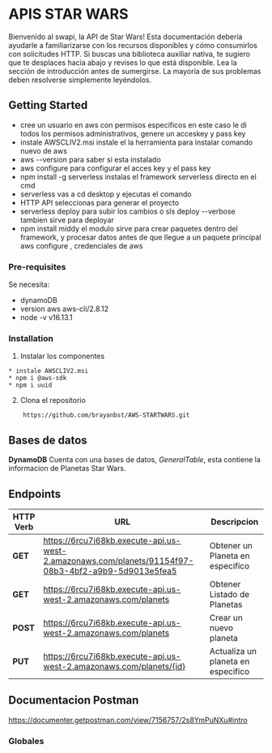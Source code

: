 # **APIS STAR WARS**
Bienvenido al swapi, la API de Star Wars! Esta documentación debería ayudarle a familiarizarse con los recursos disponibles y cómo consumirlos con solicitudes HTTP. Si buscas una biblioteca auxiliar nativa, te sugiero que te desplaces hacia abajo y revises lo que está disponible. Lea la sección de introducción antes de sumergirse. La mayoría de sus problemas deben resolverse simplemente leyéndolos.

## Getting Started
* cree un usuario en aws con permisos especificos en este caso le di todos los permisos administrativos,
    genere un acceskey y pass key
* instale AWSCLIV2.msi  instale el la herramienta para instalar comando nuevo de aws
* aws --version      para saber si esta instalado
* aws configure para configurar el acces key y el pass key
* npm install -g serverless    instalas el framework serverless directo en el cmd
* serverless    vas a cd desktop y ejecutas el comando
* HTTP API  seleccionas para generar el proyecto
* serverless deploy para subir los cambios o sls deploy --verbose tambien sirve para deployar
* npm install middy  el modulo sirve para crear paquetes dentro del framework, y procesar datos antes de que llegue a un paquete principal
aws configure , credenciales de aws

### Pre-requisites
Se necesita: 

* dynamoDB
* version aws aws-cli/2.8.12
* node -v v16.13.1

### Installation

1. Instalar los componentes
```
* instale AWSCLIV2.msi
* npm i @aws-sdk
* npm i uuid
```

2. Clona el repositorio
```
    https://github.com/brayanbst/AWS-STARTWARS.git
```


## **Bases de datos**

**DynamoDB**
Cuenta con una bases de datos, *GeneralTable*, esta contiene la informacion de Planetas Star Wars.

## **Endpoints**

| HTTP Verb | URL                                    				   | Descripcion                            |
|-----------|----------------------------------------------------------|----------------------------------------|
| **GET**   | https://6rcu7i68kb.execute-api.us-west-2.amazonaws.com/planets/91154f97-08b3-4bf2-a9b9-5d9013e5fea5 | Obtener un Planeta en especifico                    |
| **GET**   | https://6rcu7i68kb.execute-api.us-west-2.amazonaws.com/planets | Obtener Listado de Planetas  |
| **POST**  | https://6rcu7i68kb.execute-api.us-west-2.amazonaws.com/planets  | Crear un nuevo planeta          |
| **PUT**   | https://6rcu7i68kb.execute-api.us-west-2.amazonaws.com/planets/{id}  | Actualiza un planeta en especifico   |

## **Documentacion Postman**

https://documenter.getpostman.com/view/7156757/2s8YmPuNXu#intro

### Globales